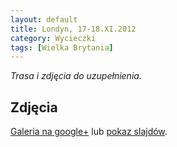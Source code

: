 ```yaml
---
layout: default
title: Londyn, 17-18.XI.2012
category: Wycieczki
tags: [Wielka Brytania]
---
```


*Trasa i zdjęcia do uzupełnienia.*

Zdjęcia
-------

[Galeria na google+](https://plus.google.com/photos/+TomekKobyli%C5%84ski/albums/5812304448375915361) lub
[pokaz slajdów](https://plus.google.com/photos/+TomekKobyli%C5%84ski/albums/5812304448375915361/5812304468597403010?pid=5812304468597403010&oid=107342497566966508371).

